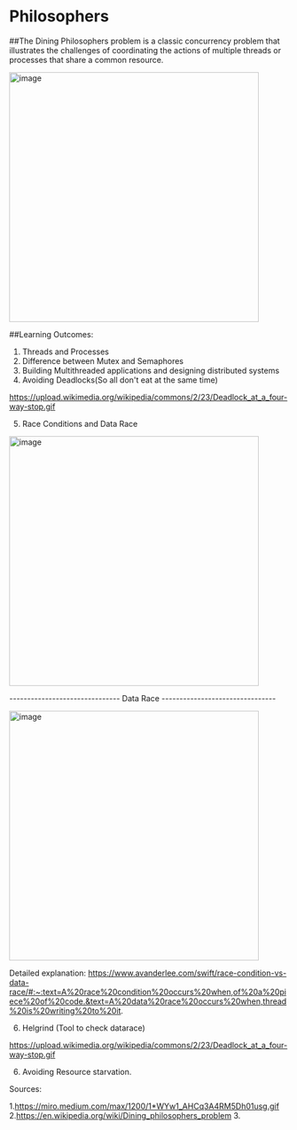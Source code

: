 # Philosophers

##The Dining Philosophers problem is a classic concurrency problem that illustrates the challenges of coordinating the actions of multiple threads or processes that share a common resource.

<img width="450" alt="image" src="https://user-images.githubusercontent.com/66947064/209930372-c8fec921-4502-4632-97ed-0ca6ec4bbad5.gif">


##Learning Outcomes:

1. Threads and Processes
2. Difference between Mutex and Semaphores
3. Building Multithreaded applications and designing distributed systems
4. Avoiding Deadlocks(So all don't eat at the same time)

https://upload.wikimedia.org/wikipedia/commons/2/23/Deadlock_at_a_four-way-stop.gif

5. Race Conditions and Data Race

<img width="450" alt="image" src="https://user-images.githubusercontent.com/66947064/209933249-65fbaa48-da7c-41c3-addb-d9614ae496b1.png">

<p>------------------------------- Data Race --------------------------------</p>

<img width="450" alt="image" src="https://user-images.githubusercontent.com/66947064/209933187-3b843c61-ab69-42db-9afe-6a935e017779.png">


Detailed explanation: 
https://www.avanderlee.com/swift/race-condition-vs-data-race/#:~:text=A%20race%20condition%20occurs%20when,of%20a%20piece%20of%20code.&text=A%20data%20race%20occurs%20when,thread%20is%20writing%20to%20it.


6. Helgrind (Tool to check datarace)

https://upload.wikimedia.org/wikipedia/commons/2/23/Deadlock_at_a_four-way-stop.gif

6. Avoiding Resource starvation.












Sources:

1.https://miro.medium.com/max/1200/1*WYw1_AHCq3A4RM5Dh01usg.gif
2.https://en.wikipedia.org/wiki/Dining_philosophers_problem
3.
